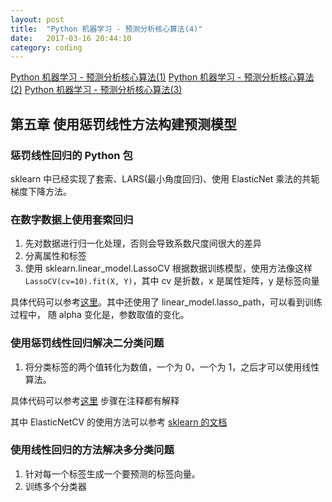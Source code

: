 ```yaml
---
layout: post
title:  "Python 机器学习 - 预测分析核心算法(4)"
date:   2017-03-16 20:44:10
category: coding
---
```


[Python 机器学习 - 预测分析核心算法(1)](http://crazydogs.github.io/coding/2017/02/15/python-%E6%9C%BA%E5%99%A8%E5%AD%A6%E4%B9%A0-1.html)
[Python 机器学习 - 预测分析核心算法(2)](http://crazydogs.github.io/coding/2017/02/19/python-%E6%9C%BA%E5%99%A8%E5%AD%A6%E4%B9%A0-2.html)
[Python 机器学习 - 预测分析核心算法(3)](http://crazydogs.github.io/coding/2017/02/24/python-%E6%9C%BA%E5%99%A8%E5%AD%A6%E4%B9%A0-3.html)

## 第五章 使用惩罚线性方法构建预测模型

### 惩罚线性回归的 Python 包
sklearn 中已经实现了套索、LARS(最小角度回归)、使用 ElasticNet 乘法的共轭梯度下降方法。

### 在数字数据上使用套索回归
1. 先对数据进行归一化处理，否则会导致系数尺度间很大的差异
2. 分离属性和标签
3. 使用 sklearn.linear\_model.LassoCV 根据数据训练模型，使用方法像这样
    `LassoCV(cv=10).fit(X, Y)`，其中 cv 是折数，x 是属性矩阵，y 是标签向量

具体代码可以参考[这里](https://github.com/Crazydogs/python_machine_learning_example/blob/master/wine/sklearnLassoCV.py)。其中还使用了 linear\_model.lasso\_path，可以看到训练过程中，
随 alpha 变化是，参数取值的变化。

### 使用惩罚线性回归解决二分类问题
1. 将分类标签的两个值转化为数值，一个为 0，一个为 1，之后才可以使用线性算法。

具体代码可以参考[这里](https://github.com/Crazydogs/python_machine_learning_example/blob/master/rock/enetRegCv.py)
步骤在注释都有解释

其中 ElasticNetCV 的使用方法可以参考 [sklearn 的文档](http://scikit-learn.org/stable/modules/generated/sklearn.linear_model.ElasticNetCV.html)

### 使用线性回归的方法解决多分类问题
1. 针对每一个标签生成一个要预测的标签向量。
2. 训练多个分类器
